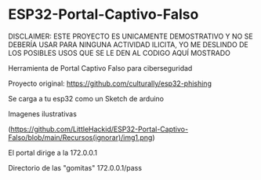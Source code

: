 # ESP32-Portal-Captivo-Falso
DISCLAIMER: ESTE PROYECTO ES UNICAMENTE DEMOSTRATIVO Y NO SE DEBERÍA USAR PARA NINGUNA ACTIVIDAD ILICITA, YO ME DESLINDO DE LOS POSIBLES USOS QUE SE LE DEN AL CODIGO AQUÍ MOSTRADO

Herramienta de Portal Captivo Falso para ciberseguridad

Proyecto original: https://github.com/culturally/esp32-phishing

Se carga a tu esp32 como un Sketch de arduino

Imagenes ilustrativas

<span>(https://github.com/LittleHackid/ESP32-Portal-Captivo-Falso/blob/main/Recursos(ignorar)/img1.png</span><span>)</span>


El portal dirige a la 172.0.0.1

Directorio de las "gomitas" 172.0.0.1/pass

